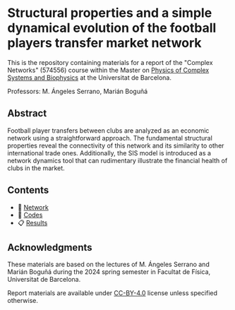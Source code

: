 # Structural properties and a simple dynamical evolution of the football players transfer market network

This is the repository containing materials for a report of the "Complex Networks" (574556) course within the Master on
[Physics of Complex Systems and Biophysics](https://www.ub.edu/portal/web/physics/university-master-s-degrees/-/ensenyament/detallEnsenyament/10195392) 
at the Universitat de Barcelona.

Professors: M. Ángeles Serrano, Marián Boguñá

## Abstract

Football player transfers between clubs are analyzed as an economic network using a straightforward approach. The fundamental structural properties reveal the connectivity of this network and its similarity to other international trade ones. Additionally, the SIS model is introduced as a network dynamics tool that can rudimentary illustrate the financial health of clubs in the market.

## Contents

* :notebook: [Network](notebooks/README.md)
* :file_folder: [Codes](codes/README.md)
* :clipboard: [Results](results/README.md)

## Acknowledgments

These materials are based on the lectures of M. Ángeles Serrano and Marián Boguñá during the 2024 spring semester in Facultat de Física, Universitat de Barcelona.

Report materials are available under [CC-BY-4.0](https://creativecommons.org/licenses/by/4.0/) license unless specified otherwise.